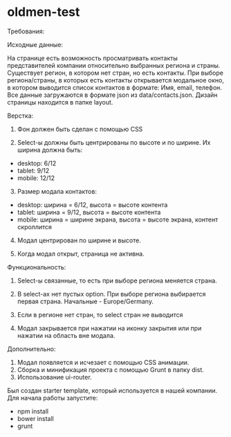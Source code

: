 # oldmen-test
Требования:

Исходные данные:

На странице есть возможность просматривать контакты представителей компании относительно
выбранных региона и страны. Существует регион, в котором нет стран, но есть контакты.
При выборе региона/страны, в которых есть контакты открывается модальное окно, в котором
выводится список контактов в формате: Имя, email, телефон.
Все данные загружаются в формате json из data/contacts.json.
Дизайн страницы находится в папке layout.


Верстка:

1. Фон должен быть сделан с помощью CSS

2. Select-ы должны быть центрированы по высоте и по ширине.
Их ширина должна быть:
 - desktop: 6/12
 - tablet: 9/12
 - mobile: 12/12

3. Размер модала контактов:
 - desktop: ширина = 6/12, высота = высоте контента
 - tablet: ширина = 9/12, высота = высоте контента
 - mobile: ширина = ширине экрана, высота = высоте экрана, контент скроллится

4. Модал центрирован по ширине и высоте.

5. Когда модал открыт, страница не активна.

Функциональность:

1. Select-ы связанные, то есть при выборе региона меняется страна.

2. В select-ах нет пустых option. При выборе региона выбирается первая страна.
Начальные - Europe/Germany.

3. Если в регионе нет стран, то select стран не выводится

4. Модал закрывается при нажатии на иконку закрытия или при нажатии на область вне модала.


Дополнительно:

1. Модал появляется и исчезает с помощью CSS анимации.
2. Сборка и минификация проекта с помощью Grunt в папку dist.
3. Использование ui-router.

Был создан starter template, который используется в нашей компании.
Для начала работы запустите:
- npm install
- bower install
- grunt

